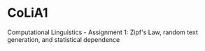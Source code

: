 # CoLiA1
Computational Linguistics - Assignment 1: Zipf's Law, random text generation, and statistical dependence
